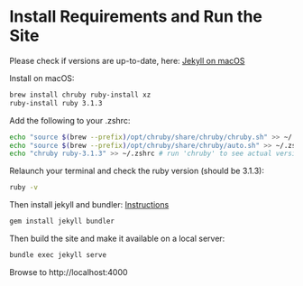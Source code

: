 # Install Requirements and Run the Site

Please check if versions are up-to-date, here:
[Jekyll on macOS](https://jekyllrb.com/docs/installation/macos/)

Install on macOS:
```bash
brew install chruby ruby-install xz
ruby-install ruby 3.1.3
```

Add the following to your .zshrc: 
```zsh
echo "source $(brew --prefix)/opt/chruby/share/chruby/chruby.sh" >> ~/.zshrc
echo "source $(brew --prefix)/opt/chruby/share/chruby/auto.sh" >> ~/.zshrc
echo "chruby ruby-3.1.3" >> ~/.zshrc # run 'chruby' to see actual version
```

Relaunch your terminal and check the ruby version (should be 3.1.3):
```bash
ruby -v
```

Then install jekyll and bundler: 
[Instructions](https://jekyllrb.com/docs/#instructions)

```bash
gem install jekyll bundler
```

Then build the site and make it available on a local server:
```bash
bundle exec jekyll serve
```

Browse to http://localhost:4000